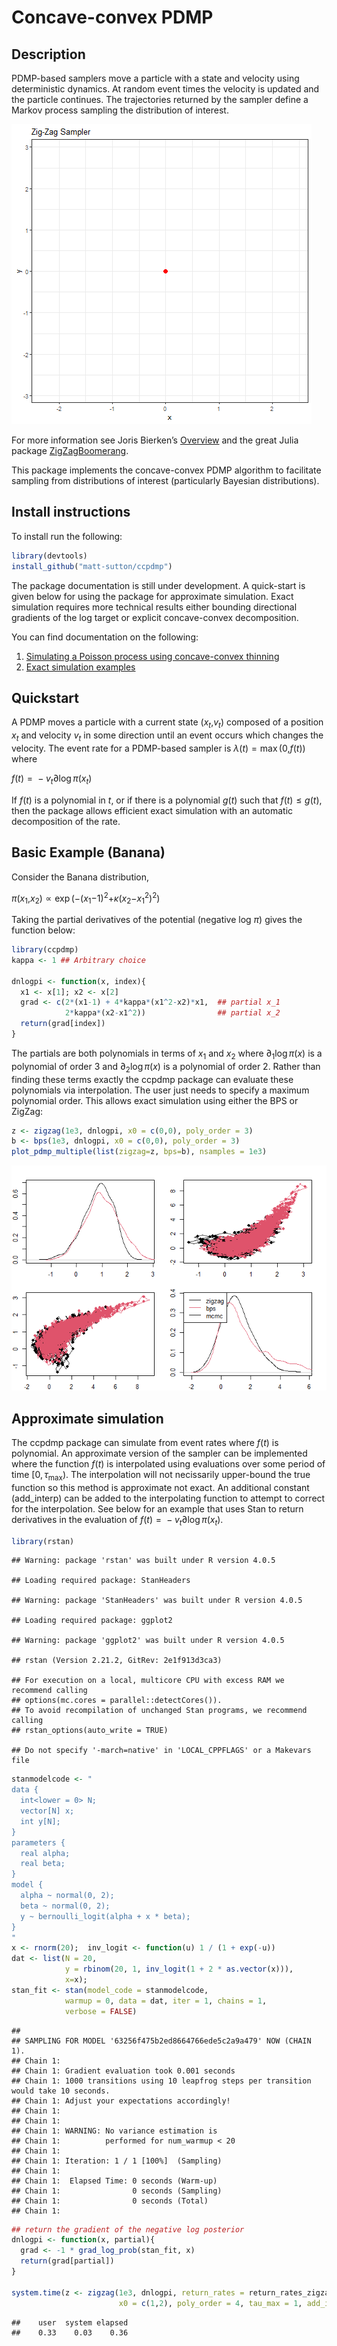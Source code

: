 Concave-convex PDMP
================

## Description

PDMP-based samplers move a particle with a state and velocity using
deterministic dynamics. At random event times the velocity is updated
and the particle continues. The trajectories returned by the sampler
define a Markov process sampling the distribution of interest.

![](animations/ZigZag.gif)

For more information see Joris Bierken’s
[Overview](https://diamweb.ewi.tudelft.nl/~joris/pdmps.html) and the
great Julia package
[ZigZagBoomerang](https://github.com/mschauer/ZigZagBoomerang.jl).

This package implements the concave-convex PDMP algorithm to facilitate
sampling from distributions of interest (particularly Bayesian
distributions).

## Install instructions

To install run the following:

``` r
library(devtools)
install_github("matt-sutton/ccpdmp")
```

The package documentation is still under development. A quick-start is
given below for using the package for approximate simulation. Exact
simulation requires more technical results either bounding directional
gradients of the log target or explicit concave-convex decomposition.

You can find documentation on the following:

1.  [Simulating a Poisson process using concave-convex
    thinning](simulating_poisson_process.md)
2.  [Exact simulation examples](exact_thinning.md)

## Quickstart

A PDMP moves a particle with a current state
(*x*<sub>*t*</sub>,*v*<sub>*t*</sub>) composed of a position
*x*<sub>*t*</sub> and velocity *v*<sub>*t*</sub> in some direction until
an event occurs which changes the velocity. The event rate for a
PDMP-based sampler is *λ*(*t*) = max (0,*f*(*t*)) where

*f*(*t*) =  − *v*<sub>*t*</sub>∂log *π*(*x*<sub>*t*</sub>)

If *f*(*t*) is a polynomial in *t*, or if there is a polynomial *g*(*t*)
such that *f*(*t*) ≤ *g*(*t*), then the package allows efficient exact
simulation with an automatic decomposition of the rate.

## Basic Example (Banana)

Consider the Banana distribution,

*π*(*x*<sub>1</sub>,*x*<sub>2</sub>) ∝ exp (−(*x*<sub>1</sub>−1)<sup>2</sup>+*κ*(*x*<sub>2</sub>−*x*<sub>1</sub><sup>2</sup>)<sup>2</sup>)

Taking the partial derivatives of the potential (negative log *π*) gives
the function below:

``` r
library(ccpdmp)
kappa <- 1 ## Arbitrary choice

dnlogpi <- function(x, index){
  x1 <- x[1]; x2 <- x[2]
  grad <- c(2*(x1-1) + 4*kappa*(x1^2-x2)*x1,  ## partial x_1
            2*kappa*(x2-x1^2))                ## partial x_2
  return(grad[index])
}
```

The partials are both polynomials in terms of *x*<sub>1</sub> and
*x*<sub>2</sub> where ∂<sub>1</sub>log *π*(*x*) is a polynomial of order
3 and ∂<sub>2</sub>log *π*(*x*) is a polynomial of order 2. Rather than
finding these terms exactly the ccpdmp package can evaluate these
polynomials via interpolation. The user just needs to specify a maximum
polynomial order. This allows exact simulation using either the BPS or
ZigZag:

``` r
z <- zigzag(1e3, dnlogpi, x0 = c(0,0), poly_order = 3) 
b <- bps(1e3, dnlogpi, x0 = c(0,0), poly_order = 3) 
plot_pdmp_multiple(list(zigzag=z, bps=b), nsamples = 1e3)
```

![](README_files/figure-gfm/unnamed-chunk-3-1.png)<!-- -->

## Approximate simulation

The ccpdmp package can simulate from event rates where *f*(*t*) is
polynomial. An approximate version of the sampler can be implemented
where the function *f*(*t*) is interpolated using evaluations over some
period of time \[0, *τ*<sub>max</sub>). The interpolation will not
necissarily upper-bound the true function so this method is approximate
not exact. An additional constant (add_interp) can be added to the
interpolating function to attempt to correct for the interpolation. See
below for an example that uses Stan to return derivatives in the
evaluation of
*f*(*t*) =  − *v*<sub>*t*</sub>∂log *π*(*x*<sub>*t*</sub>).

``` r
library(rstan)
```

    ## Warning: package 'rstan' was built under R version 4.0.5

    ## Loading required package: StanHeaders

    ## Warning: package 'StanHeaders' was built under R version 4.0.5

    ## Loading required package: ggplot2

    ## Warning: package 'ggplot2' was built under R version 4.0.5

    ## rstan (Version 2.21.2, GitRev: 2e1f913d3ca3)

    ## For execution on a local, multicore CPU with excess RAM we recommend calling
    ## options(mc.cores = parallel::detectCores()).
    ## To avoid recompilation of unchanged Stan programs, we recommend calling
    ## rstan_options(auto_write = TRUE)

    ## Do not specify '-march=native' in 'LOCAL_CPPFLAGS' or a Makevars file

``` r
stanmodelcode <- "
data {
  int<lower = 0> N;
  vector[N] x;
  int y[N];
}
parameters {
  real alpha;
  real beta;
}
model {
  alpha ~ normal(0, 2);
  beta ~ normal(0, 2);
  y ~ bernoulli_logit(alpha + x * beta);
}
"
x <- rnorm(20);  inv_logit <- function(u) 1 / (1 + exp(-u))
dat <- list(N = 20, 
            y = rbinom(20, 1, inv_logit(1 + 2 * as.vector(x))), 
            x=x); 
stan_fit <- stan(model_code = stanmodelcode,
            warmup = 0, data = dat, iter = 1, chains = 1, 
            verbose = FALSE) 
```

    ## 
    ## SAMPLING FOR MODEL '63256f475b2ed8664766ede5c2a9a479' NOW (CHAIN 1).
    ## Chain 1: 
    ## Chain 1: Gradient evaluation took 0.001 seconds
    ## Chain 1: 1000 transitions using 10 leapfrog steps per transition would take 10 seconds.
    ## Chain 1: Adjust your expectations accordingly!
    ## Chain 1: 
    ## Chain 1: 
    ## Chain 1: WARNING: No variance estimation is
    ## Chain 1:          performed for num_warmup < 20
    ## Chain 1: 
    ## Chain 1: Iteration: 1 / 1 [100%]  (Sampling)
    ## Chain 1: 
    ## Chain 1:  Elapsed Time: 0 seconds (Warm-up)
    ## Chain 1:                0 seconds (Sampling)
    ## Chain 1:                0 seconds (Total)
    ## Chain 1:

``` r
## return the gradient of the negative log posterior
dnlogpi <- function(x, partial){
  grad <- -1 * grad_log_prob(stan_fit, x) 
  return(grad[partial])
}

system.time(z <- zigzag(1e3, dnlogpi, return_rates = return_rates_zigzag,
                        x0 = c(1,2), poly_order = 4, tau_max = 1, add_interp = .1)) 
```

    ##    user  system elapsed 
    ##    0.33    0.03    0.36
